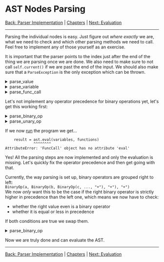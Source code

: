 # AST Nodes Parsing

[Back: Parser Implementation](implementation.md) | [Chapters](../README.md#Chapters) | [Next: Evaluation](evaluation.md)

---

Parsing the individual nodes is easy. Just figure out _where exactly_ we are, what we need to check and which
other parsing methods we need to call. Feel free to implement any of those yourself as an exercise.

It is important that the parser points to the index just after the end of the thing we are parsing once we are done.
We also need to make sure to not call `self.current()` if we are past the end of the input. We should also make sure
that a `ParseException` is the only exception which can be thrown.

<details>
<summary>parse_value</summary>

```py
class Parser:
    ...
    def parse_value(self) -> Value:
        value = ''
        while self.has_current() and self.current() in '0123456789_.':
            value += self.current()
            self.next()
        try:
            return Value(float(value))
        except ValueError: # not an int/float
            raise ParseException(f'Invalid number literal `{value}`', self)

```
</details>

<details>
<summary>parse_variable</summary>

```py
class Parser:
    ...
    def parse_variable(self) -> Variable:
        variable = ''
        while self.has_current() and (self.current().isalnum() or self.current() == '_'):
            variable += self.current()
            self.next()
        return Variable(variable)
```
</details>

<details>
<summary>parse_func_call</summary>

```py
class Parser:
    ...
    def parse_func_call(self, name: str) -> FuncCall:
        self.next() # we know that's a opening bracket, skip!
        args = []
        while self.has_current():
            arg = self.parse_expression()
            args.append(arg)
            if self.current() not in ',)': # arguments should be comma separated
                raise ParseException('Function argument was not succeeded by comma or closing bracket', self)
            if self.current() == ')':
                self.next() # )
                return FuncCall(name, args)
            self.next() # ,        
        raise ParseException('Function call was not ended with closing bracket', self)
```
</details>

Let's not implement any operator precedence for binary operations yet, let's get this working first:

<details>
<summary>parse_binary_op</summary>

```py
class Parser:
    ...
    def parse_binary_op(self, left: AST, op: str) -> BinaryOp:
        right = self.parse_expression()
        # TODO: check precedence
        return BinaryOp(left, right, op)
```
</details>

<details>
<summary>parse_unary_op</summary>

```py
class Parser:
    ...
    def parse_unary_op(self) -> UnaryOp:
        op = self.current()
        self.next()
        item = self.parse_Expression()
        return UnaryOp(item, op)
```
</details>

If we now [run](../main.py) the program we get...
```
    result = ast.eval(variables, functions)
             ^^^^^^^^
AttributeError: 'FuncCall' object has no attribute 'eval'
```
Yes! All the parsing steps are now implemented and only the evaluation is missing. Let's quickly fix the operator precedence and then get going with that.

Currently, the way parsing is set up, binary operators are grouped right to left:<br>
`BinaryOp(a, BinaryOp(b, BinaryOp(c, ..., "+"), "+"), "+")`<br>
We now _only_ want this to be the case if the right binary operator is strictly higher in precedence than the left one,
which means we now have to check:
- whether the right value even is a binary operator
- whether it is equal or less in precedence

If both conditions are true we swap them.

<details>
<summary>parse_binary_op</summary>

```py
class Parser:
    ...
    def parse_binary_op(self, left: AST, op: str) -> BinaryOp:
        right = self.parse_expression()
        # TODO: check precedence
        if isinstance(right, BinaryOp):
            if right.op in '*/%' and op in "+-" # right is strictly higher binding than left
                return BinaryOp(left, right, op)
            # otherwise, we switch to have left-to-right evaluation
            BinaryOp(BinaryOp(left, right.left, op), right.right, right.op)
        return BinaryOp(left, right, op)
```
</details>

Now we are truly done and can evaluate the AST.

---

[Back: Parser Implementation](implementation.md) | [Chapters](../README.md#Chapters) | [Next: Evaluation](evaluation.md)


    